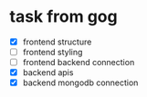 # task from gog

- [x] frontend structure 
- [ ] frontend styling 
- [ ] frontend backend connection 
- [x] backend apis 
- [x] backend mongodb connection 
